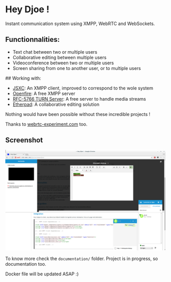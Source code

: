 # Hey Djoe !

Instant communication system using XMPP, WebRTC and WebSockets.

## Functionnalities:
* Text chat between two or multiple users
* Collaborative editing between multiple users
* Videoconference between two or multiple users
* Screen sharing from one to another user, or to multiple users

## Working with:
* [JSXC](https://www.jsxc.org/): An XMPP client, improved to correspond to the wole system
* [Openfire](https://www.igniterealtime.org/projects/openfire/): A free XMPP server
* [RFC-5766 TURN Server](https://github.com/coturn/rfc5766-turn-server): A free server to handle media streams
* [Etherpad](http://etherpad.org/): A collaborative editing solution

Nothing would have been possible without these incredible projects !

Thanks to [webrtc-experiment.com](https://www.webrtc-experiment.com/) too.

## Screenshot

![Screenshot](var/www/djoe/images/screenshot_1.png)

To know more check the `documentation/` folder. Project is in progress, so documentation too.
    
Docker file will be updated ASAP :)

